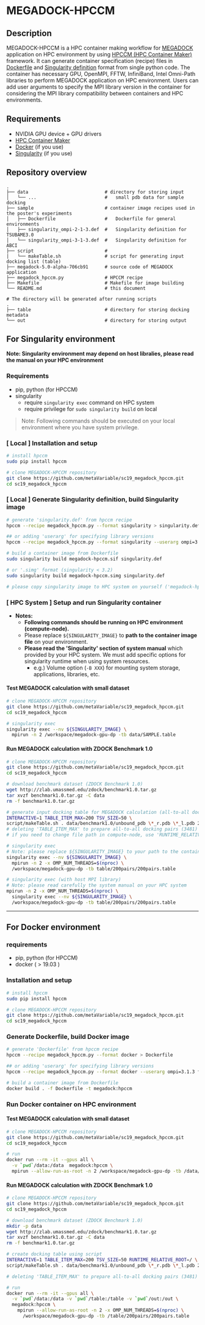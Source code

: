 # MEGADOCK-HPCCM

## Description

MEGADOCK-HPCCM is a HPC container making workflow for [MEGADOCK](https://github.com/akiyamalab/MEGADOCK) application on HPC environment by using [HPCCM (HPC Container Maker)](https://github.com/NVIDIA/hpc-container-maker/) framework. It can generate container specification (recipe) files in [Dockerfile](https://docs.docker.com/engine/reference/builder/) and [Singularity definition](https://sylabs.io/guides/3.3/user-guide/definition_files.html) format from single python code.
The container has necessary GPU, OpenMPI, FFTW, InfiniBand, Intel Omni-Path libraries to perform MEGADOCK application on HPC environment. Users can add user arguments to specify the MPI library version in the container for considering the MPI library compatibility between containers and HPC environments.


## Requirements

- NVIDIA GPU device + GPU drivers
- [HPC Container Maker](https://github.com/NVIDIA/hpc-container-maker/)
- [Docker](https://www.docker.com/) (if you use)
- [Singularity](https://sylabs.io/) (if you use)

## Repository overview
```
.
├── data                            # directory for storing input
│   └── ...                         #   small pdb data for sample docking
├── sample                          # container image recipes used in the poster's experiments
│   ├── Dockerfile                  #   Dockerfile for general environments
│   ├── singularity_ompi-2-1-3.def  #   Singularity definition for TSUBAME3.0
│   └── singularity_ompi-3-1-3.def  #   Singularity definition for ABCI
├── script                          # 
|   └── makeTable.sh                # script for generating input docking list (table)
├── megadock-5.0-alpha-706cb91      # source code of MEGADOCK application
├── megadock_hpccm.py               # HPCCM recipe
├── Makefile                        # Makefile for image building
└── README.md                       # this document

# The directory will be generated after running scripts
.
├── table                           # directory for storing docking metadata
└── out                             # directory for storing output
```

## For Singularity environment

**Note: Singularity environment may depend on host libralies, please read the manual on your HPC environment**

### Requirements
- pip, python (for HPCCM)
- singularity
  - require `singularity exec` command on HPC system
  - require privilege for `sudo singularity build` on local
  

> Note: Following commands should be executed on your local environment where you have system privilege.

### [ Local ] Installation and setup

```sh
# install hpccm
sudo pip install hpccm

# clone MEGADOCK-HPCCM repository
git clone https://github.com/metaVariable/sc19_megadock_hpccm.git
cd sc19_megadock_hpccm
```

### [ Local ] Generate Singularity definition, build Singularity image
``` sh
# generate 'singularity.def' from hpccm recipe
hpccm --recipe megadock_hpccm.py --format singularity > singularity.def

## or adding 'userarg' for specifying library versions
hpccm --recipe megadock_hpccm.py --format singularity --userarg ompi=3.1.3 fftw=3.3.8 > singularity.def

# build a container image from Dockerfile
sudo singularity build megadock-hpccm.sif singularity.def

# or '.simg' format (singularity < 3.2)
sudo singularity build megadock-hpccm.simg singularity.def

# please copy singularity image to HPC system on yourself ('megadock-hpccm.sif' or 'megadock-hpccm.simg')
```

### [ HPC System ] Setup and run Singularity container

- **Notes:**
  - **Following commands should be running on HPC environment (compute-node).** 
  - Please replace `${SINGULARITY_IMAGE}` to **path to the container image file** on your environment.
  - **Please read the 'Singularity' section of system manual** which provided by your HPC system. We must add specific options for singularity runtime when using system resources.
    - e.g.) Volume option (`-B XXX`) for mounting system storage, applications, libraries, etc.

#### Test MEGADOCK calculation with small dataset

```sh
# clone MEGADOCK-HPCCM repository
git clone https://github.com/metaVariable/sc19_megadock_hpccm.git
cd sc19_megadock_hpccm

# singularity exec 
singularity exec --nv ${SINGULARITY_IMAGE} \
  mpirun -n 2 /workspace/megadock-gpu-dp -tb data/SAMPLE.table
```

#### Run MEGADOCK calculation with ZDOCK Benchmark 1.0

```sh
# clone MEGADOCK-HPCCM repository
git clone https://github.com/metaVariable/sc19_megadock_hpccm.git
cd sc19_megadock_hpccm

# download benchmark dataset (ZDOCK Benchmark 1.0)
wget http://zlab.umassmed.edu/zdock/benchmark1.0.tar.gz
tar xvzf benchmark1.0.tar.gz -C data
rm -f benchmark1.0.tar.gz

# generate input docking table for MEGADOCK calculation (all-to-all dockings for ZDOCK benchmark 1.0)
INTERACTIVE=1 TABLE_ITEM_MAX=200 TSV_SIZE=50 \
script/makeTable.sh . data/benchmark1.0/unbound_pdb \*_r.pdb \*_l.pdb 200pairs
# deleting 'TABLE_ITEM_MAX' to prepare all-to-all docking pairs (3481)
# if you need to change file path in compute-node, use 'RUNTIME_RELATIVE_ROOT' to modify PATH in the table.

# singularity exec 
# Note: please replace ${SINGULARITY_IMAGE} to your path to the container image file
singularity exec --nv ${SINGULARITY_IMAGE} \
  mpirun -n 2 -x OMP_NUM_THREADS=$(nproc) \
  /workspace/megadock-gpu-dp -tb table/200pairs/200pairs.table

# singularity exec (with host MPI library)
# Note: please read carefully the system manual on your HPC system
mpirun -n 2 -x OMP_NUM_THREADS=$(nproc) \
  singularity exec --nv ${SINGULARITY_IMAGE} \
  /workspace/megadock-gpu-dp -tb table/200pairs/200pairs.table
```

----

## For Docker environment

### requirements
- pip, python (for HPCCM)
- docker ( > 19.03 )

### Installation and setup

```sh
# install hpccm
sudo pip install hpccm

# clone MEGADOCK-HPCCM repository
git clone https://github.com/metaVariable/sc19_megadock_hpccm.git
cd sc19_megadock_hpccm
```

### Generate Dockerfile, build Docker image
``` sh
# generate 'Dockerfile' from hpccm recipe
hpccm --recipe megadock_hpccm.py --format docker > Dockerfile

## or adding 'userarg' for specifying library versions
hpccm --recipe megadock_hpccm.py --format docker --userarg ompi=3.1.3 fftw=3.3.8 > Dockerfile

# build a container image from Dockerfile
docker build . -f Dockerfile -t megadock:hpccm
```

### Run Docker container on HPC environment

#### Test MEGADOCK calculation with small dataset

```sh
# clone MEGADOCK-HPCCM repository
git clone https://github.com/metaVariable/sc19_megadock_hpccm.git
cd sc19_megadock_hpccm

# run 
docker run --rm -it --gpus all \
  -v `pwd`/data:/data  megadock:hpccm \
  mpirun --allow-run-as-root -n 2 /workspace/megadock-gpu-dp -tb /data/SAMPLE.table
```

#### Run MEGADOCK calculation with ZDOCK Benchmark 1.0

```sh
# clone MEGADOCK-HPCCM repository
git clone https://github.com/metaVariable/sc19_megadock_hpccm.git
cd sc19_megadock_hpccm

# download benchmark dataset (ZDOCK Benchmark 1.0)
mkdir -p data
wget http://zlab.umassmed.edu/zdock/benchmark1.0.tar.gz
tar xvzf benchmark1.0.tar.gz -C data
rm -f benchmark1.0.tar.gz

# create docking table using script
INTERACTIVE=1 TABLE_ITEM_MAX=200 TSV_SIZE=50 RUNTIME_RELATIVE_ROOT=/ \
script/makeTable.sh . data/benchmark1.0/unbound_pdb \*_r.pdb \*_l.pdb 200pairs

# deleting 'TABLE_ITEM_MAX' to prepare all-to-all docking pairs (3481)

# run
docker run --rm -it --gpus all \
  -v `pwd`/data:/data -v `pwd`/table:/table -v `pwd`/out:/out \
  megadock:hpccm \
    mpirun --allow-run-as-root -n 2 -x OMP_NUM_THREADS=$(nproc) \
      /workspace/megadock-gpu-dp -tb /table/200pairs/200pairs.table
```
